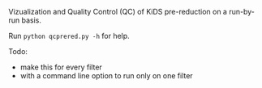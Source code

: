 Vizualization and Quality Control (QC) of KiDS pre-reduction on a run-by-run basis.

Run `python qcprered.py -h` for help.


Todo:
- make this for every filter
- with a command line option to run only on one filter
